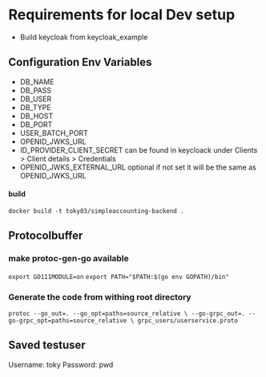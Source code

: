 # Requirements for local Dev setup
- Build keycloak from keycloak_example

## Configuration Env Variables
- DB_NAME
- DB_PASS
- DB_USER
- DB_TYPE
- DB_HOST
- DB_PORT
- USER_BATCH_PORT
- OPENID_JWKS_URL
- ID_PROVIDER_CLIENT_SECRET can be found in keycloack under Clients > Client details > Credentials
- OPENID_JWKS_EXTERNAL_URL optional if not set it will be the same as OPENID_JWKS_URL
#### build
`docker build -t toky03/simpleaccounting-backend .`

## Protocolbuffer
### make protoc-gen-go available
`export GO111MODULE=on`
`export PATH="$PATH:$(go env GOPATH)/bin"`

### Generate the code from withing root directory
`protoc --go_out=. --go_opt=paths=source_relative \
    --go-grpc_out=. --go-grpc_opt=paths=source_relative \
    grpc_users/userservice.proto`

## Saved testuser
Username: toky
Password: pwd

